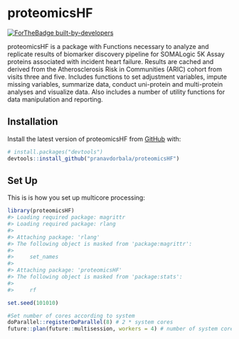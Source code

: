 
<!-- README.md is generated from README.Rmd. Please edit that file -->

# proteomicsHF

<!-- badges: start -->

[![ForTheBadge
built-by-developers](http://ForTheBadge.com/images/badges/built-by-developers.svg)](https://github.com/pranavdorbala/proteomicsHF)
<!-- badges: end -->

proteomicsHF is a package with Functions necessary to analyze and
replicate results of biomarker discovery pipeline for SOMALogic 5K Assay
proteins associated with incident heart failure. Results are cached and
derived from the Atherosclerosis Risk in Communities (ARIC) cohort from
visits three and five. Includes functions to set adjustment variables,
impute missing variables, summarize data, conduct uni-protein and
multi-protein analyses and visualize data. Also includes a number of
utility functions for data manipulation and reporting.

## Installation

Install the latest version of proteomicsHF from
[GitHub](https://github.com/) with:

``` r
# install.packages("devtools")
devtools::install_github("pranavdorbala/proteomicsHF")
```

## Set Up

This is is how you set up multicore processing:

``` r
library(proteomicsHF)
#> Loading required package: magrittr
#> Loading required package: rlang
#> 
#> Attaching package: 'rlang'
#> The following object is masked from 'package:magrittr':
#> 
#>     set_names
#> 
#> Attaching package: 'proteomicsHF'
#> The following object is masked from 'package:stats':
#> 
#>     rf

set.seed(101010)

#Set number of cores according to system
doParallel::registerDoParallel(8) # 2 * system cores
future::plan(future::multisession, workers = 4) # number of system cores
```
